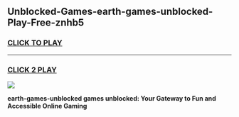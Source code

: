 
## Unblocked-Games-earth-games-unblocked-Play-Free-znhb5
<h3>
<a href="https://premium76.site?title=earth-games-unblocked&ref=21A">CLICK TO PLAY</a></h3>
<hr>

<h3>
<a href="https://premium76.site?title=earth-games-unblocked&ref=21A">CLICK 2 PLAY</a>
  
</h3>

<a href="https://premium76.site?title=earth-games-unblocked&ref=21A"><img src="https://clearcache.store/games.png"></a>


**earth-games-unblocked games unblocked: Your Gateway to Fun and Accessible Online Gaming**
